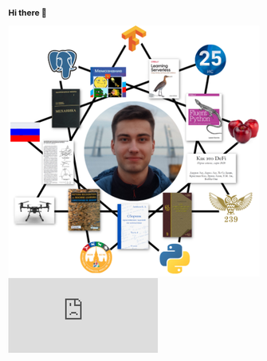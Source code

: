 ### Hi there 👋
![main](https://github.com/Lopa10ko/Lopa10ko/blob/main/main.png)
![main](https://github.com/Lopa10ko/Lopa10ko/blob/main/main.pdf)
<!--
**Lopa10ko/Lopa10ko** is a ✨ _special_ ✨ repository because its `README.md` (this file) appears on your GitHub profile.

Here are some ideas to get you started:

- 🔭 I’m currently working on ...
- 🌱 I’m currently learning ...
- 👯 I’m looking to collaborate on ...
- 🤔 I’m looking for help with ...
- 💬 Ask me about ...
- 📫 How to reach me: ...
- 😄 Pronouns: ...
- ⚡ Fun fact: ...
-->

